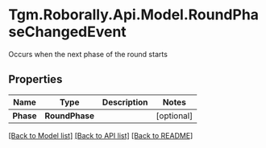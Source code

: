 # Tgm.Roborally.Api.Model.RoundPhaseChangedEvent
Occurs when the next phase of the round starts

## Properties

Name | Type | Description | Notes
------------ | ------------- | ------------- | -------------
**Phase** | **RoundPhase** |  | [optional] 

[[Back to Model list]](../README.md#documentation-for-models) [[Back to API list]](../README.md#documentation-for-api-endpoints) [[Back to README]](../README.md)

